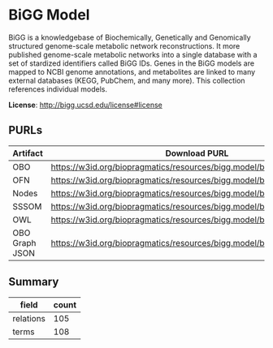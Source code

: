 # BiGG Model

BiGG is a knowledgebase of Biochemically, Genetically and Genomically structured genome-scale metabolic network reconstructions. It more published genome-scale metabolic networks into a single database with a set of stardized identifiers called BiGG IDs. Genes in the BiGG models are mapped to NCBI genome annotations, and metabolites are linked to many external databases (KEGG, PubChem, and many more). This collection references individual models.

**License**: http://bigg.ucsd.edu/license#license

## PURLs

| Artifact       | Download PURL                                                            | Latest Versioned Download PURL                                                 |
|----------------|--------------------------------------------------------------------------|--------------------------------------------------------------------------------|
| OBO            | https://w3id.org/biopragmatics/resources/bigg.model/bigg.model.obo       | https://w3id.org/biopragmatics/resources/bigg.model/1.6.0/bigg.model.obo       |
| OFN            | https://w3id.org/biopragmatics/resources/bigg.model/bigg.model.ofn       | https://w3id.org/biopragmatics/resources/bigg.model/1.6.0/bigg.model.ofn       |
| Nodes          | https://w3id.org/biopragmatics/resources/bigg.model/bigg.model.tsv       | https://w3id.org/biopragmatics/resources/bigg.model/1.6.0/bigg.model.tsv       |
| SSSOM          | https://w3id.org/biopragmatics/resources/bigg.model/bigg.model.sssom.tsv | https://w3id.org/biopragmatics/resources/bigg.model/1.6.0/bigg.model.sssom.tsv |
| OWL            | https://w3id.org/biopragmatics/resources/bigg.model/bigg.model.owl       | https://w3id.org/biopragmatics/resources/bigg.model/1.6.0/bigg.model.owl       |
| OBO Graph JSON | https://w3id.org/biopragmatics/resources/bigg.model/bigg.model.json      | https://w3id.org/biopragmatics/resources/bigg.model/1.6.0/bigg.model.json      |

## Summary

| field     |   count |
|-----------|---------|
| relations |     105 |
| terms     |     108 |
